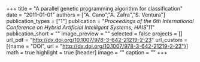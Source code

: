 +++
title = "A parallel genetic programming algorithm for classification"
date = "2011-01-01"
authors = ["A. Cano","A. Zafra","S. Ventura"]
publication_types = ["1"]
publication = "_Proceedings of the 6th International Conference on Hybrid Artificial Intelligent Systems, HAIS'11_"
publication_short = ""
image_preview = ""
selected = false
projects = []
url_pdf = "http://dx.doi.org/10.1007/978-3-642-21219-2-23"
url_custom = [{name = "DOI", url = "http://dx.doi.org/10.1007/978-3-642-21219-2-23"}]
math = true
highlight = true
[header]
image = ""
caption = ""
+++

